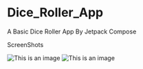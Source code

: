 # Dice_Roller_App
 A Basic Dice Roller App By  Jetpack Compose 
 
 ScreenShots
 
![This is an image](https://myoctocat.com/assets/images/base-octocat.svg)
![This is an image](https://drive.google.com/file/d/1ST9abU3IUmOaeIVCBwmV31rHLFXi5Klj/view?usp=sharing)             
 
